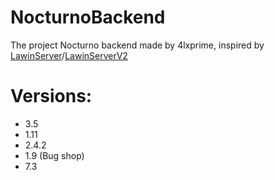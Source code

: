 # NocturnoBackend
 The project Nocturno backend made by 4lxprime, inspired by [LawinServer](https://github.com/Lawin0129/LawinServer)/[LawinServerV2](https://github.com/Lawin0129/LawinServerV2)
# Versions:
 - 3.5
 - 1.11
 - 2.4.2
 - 1.9 (Bug shop)
 - 7.3